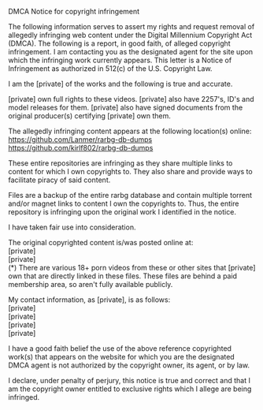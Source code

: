 DMCA Notice for copyright infringement

The following information serves to assert my rights and request removal of
allegedly infringing web content under the Digital Millennium Copyright Act
(DMCA). The following is a report, in good faith, of alleged copyright
infringement. I am contacting you as the designated agent for the site upon
which the infringing work currently appears. This letter is a Notice of
Infringement as authorized in 512(c) of the U.S. Copyright Law.

I am the [private] of the works and the following is true and accurate.

[private] own full rights to these videos. [private] also have 2257's, ID's and model releases for them. [private] also have signed documents from the original producer(s) certifying [private] own them.

The allegedly infringing content appears at the following location(s) online:  
https://github.com/Lanmer/rarbg-db-dumps  
https://github.com/kirlf802/rarbg-db-dumps  

These entire repositories are infringing as they share multiple links to content for which I own copyrights to. They also share and provide ways to facilitate piracy of said content.

Files are a backup of the entire rarbg database and contain multiple torrent and/or magnet links to content I own the copyrights to.
Thus, the entire repository is infringing upon the original work I identified in the notice.

I have taken fair use into consideration.

The original copyrighted content is/was posted online at:  
[private]  
[private]  
(*) There are various 18+ porn videos from these or other sites that [private] own that are directly linked in these files. These files are behind a paid membership area, so aren't fully available publicly.

My contact information, as [private], is as follows:  
[private]  
[private]  
[private]  
[private]  

I have a good faith belief the use of the above reference copyrighted
work(s) that appears on the website for which you are the designated DMCA
agent is not authorized by the copyright owner, its agent, or by law.

I declare, under penalty of perjury, this notice is true and correct and
that I am the copyright owner entitled to exclusive rights which I allege
are being infringed.
